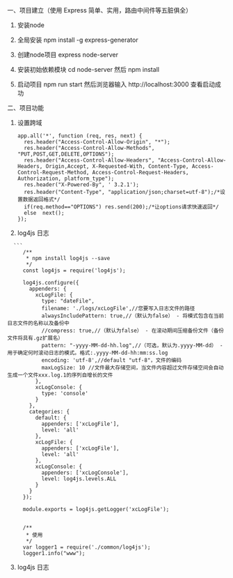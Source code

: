 一、项目建立（使用 Express	简单、实用，路由中间件等五脏俱全）
  
  1.  安装node
  
  2.  全局安装 npm install -g express-generator
  
  3.  创建node项目 express node-server
  
  4.  安装初始依赖模块 cd node-server 然后 npm install
  
  5.  启动项目 npm run start 然后浏览器输入 http://localhost:3000 查看启动成功

二、项目功能
   
   1.  设置跨域 
      
        ```
        app.all('*', function (req, res, next) {
          res.header("Access-Control-Allow-Origin", "*");
          res.header("Access-Control-Allow-Methods", "PUT,POST,GET,DELETE,OPTIONS");
          res.header("Access-Control-Allow-Headers", "Access-Control-Allow-Headers, Origin,Accept, X-Requested-With, Content-Type, Access-Control-Request-Method, Access-Control-Request-Headers, Authorization, platform_type");
          res.header("X-Powered-By", ' 3.2.1');
          res.header("Content-Type", "application/json;charset=utf-8");/*设置数据返回格式*/
          if(req.method=="OPTIONS") res.send(200);/*让options请求快速返回*/
          else  next();
        });
        
   2.  log4js 日志
      
      ```
         /**
          * npm install log4js --save
          */
         const log4js = require('log4js');
         
         log4js.configure({
           appenders: {
             xcLogFile: {
               type: "dateFile",
               filename: './logs/xcLogFile',//您要写入日志文件的路径
               alwaysIncludePattern: true,//（默认为false） - 将模式包含在当前日志文件的名称以及备份中
               //compress: true,//（默认为false） - 在滚动期间压缩备份文件（备份文件将具有.gz扩展名）
               pattern: "-yyyy-MM-dd-hh.log",//（可选，默认为.yyyy-MM-dd） - 用于确定何时滚动日志的模式。格式:.yyyy-MM-dd-hh:mm:ss.log
               encoding: 'utf-8',//default "utf-8"，文件的编码
               maxLogSize: 10 //文件最大存储空间，当文件内容超过文件存储空间会自动生成一个文件xxx.log.1的序列自增长的文件
             },
             xcLogConsole: {
               type: 'console'
             }
           },
           categories: {
             default: {
               appenders: ['xcLogFile'],
               level: 'all'
             },
             xcLogFile: {
               appenders: ['xcLogFile'],
               level: 'all'
             },
             xcLogConsole: {
               appenders: ['xcLogConsole'],
               level: log4js.levels.ALL
             }
           }
         });
         
         module.exports = log4js.getLogger('xcLogFile');
         
         
         /**
          * 使用
          */
         var logger1 = require('./common/log4js');
         logger1.info("www");
    
  
  3.  log4js 日志